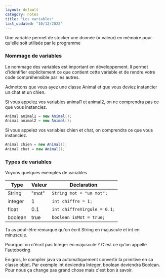 ```yaml
---
layout: default
category: notes
title: "Les variables"
last_updated: "10/12/2022"
---
```


Une variable permet de stocker une donnée (= valeur) en mémoire pour qu'elle soit utilisée par le programme

### Nommage de variables

Le nommage des variables est important en développement. Il permet d'identifier explicitement ce que contient cette variable et de rendre votre code compréhensible par les autres.

Admettons que vous ayez une classe Animal et que vous deviez instancier un chat et un chien.

Si vous appelez vos variables animal1 et animal2, on ne comprendra pas ce que vous instanciez.

``` Java
Animal animal1 = new Animal();
Animal animal2 = new Animal();
```

Si vous appelez vos variables chien et chat, on comprendra ce que vous instanciez.

``` Java
Animal chien = new Animal();
Animal chat = new Animal();
```

### Types de variables

Voyons quelques exemples de variables

| Type    | Valeur | Déclaration                       |
|---------|--------|-----------------------------------|
| String  | "mot"  | ``` String mot = "un mot"; ```    |
| integer | 1      | ``` int chiffre = 1; ```          |
| float   | 0.1    | ``` int chiffreVirgule = 0.1; ``` |
| boolean | true   | ``` boolean isMot = true; ```     |


Tu as peut-être remarqué qu'on écrit String en majuscule et int en minuscule.

Pourquoi on n'écrit pas Integer en majuscule ?
C'est ce qu'on appelle l'autoboxing.

En gros, le compiler java va automatiquement convertir la primitive en sa classe objet. 
Par exemple int deviendra Integer, boolean deviendra Boolean.
Pour nous ça change pas grand chose mais c'est bon à savoir.
